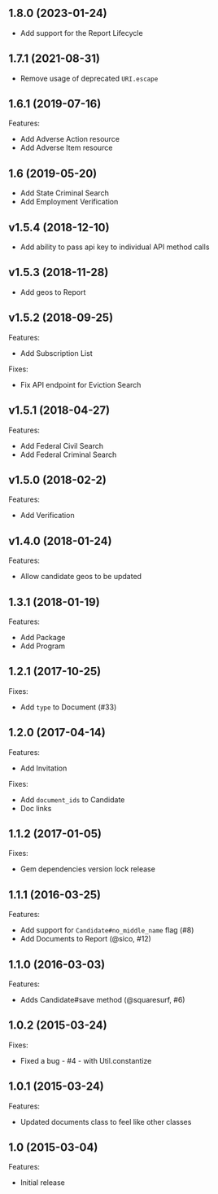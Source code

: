 ## 1.8.0 (2023-01-24)

- Add support for the Report Lifecycle

## 1.7.1 (2021-08-31)

- Remove usage of deprecated `URI.escape`

## 1.6.1 (2019-07-16)

Features:

- Add Adverse Action resource
- Add Adverse Item resource

## 1.6 (2019-05-20)

- Add State Criminal Search
- Add Employment Verification

## v1.5.4 (2018-12-10)

- Add ability to pass api key to individual API method calls

## v1.5.3 (2018-11-28)

- Add geos to Report

## v1.5.2 (2018-09-25)

Features:

- Add Subscription List

Fixes:

- Fix API endpoint for Eviction Search

## v1.5.1 (2018-04-27)

Features:

- Add Federal Civil Search
- Add Federal Criminal Search

## v1.5.0 (2018-02-2)

Features:

- Add Verification

## v1.4.0 (2018-01-24)

Features:

- Allow candidate geos to be updated

## 1.3.1 (2018-01-19)

Features:

- Add Package
- Add Program

## 1.2.1 (2017-10-25)

Fixes:

- Add `type` to Document (#33)

## 1.2.0 (2017-04-14)

Features:

- Add Invitation

Fixes:

- Add `document_ids` to Candidate
- Doc links

## 1.1.2 (2017-01-05)

Fixes:

- Gem dependencies version lock release

## 1.1.1 (2016-03-25)

Features:

- Add support for `Candidate#no_middle_name` flag (#8)
- Add Documents to Report (@sico, #12)

## 1.1.0 (2016-03-03)

Features:

- Adds Candidate#save method (@squaresurf, #6)

## 1.0.2 (2015-03-24)

Fixes:

- Fixed a bug - #4 - with Util.constantize

## 1.0.1 (2015-03-24)

Features:

- Updated documents class to feel like other classes

## 1.0 (2015-03-04)

Features:

- Initial release
